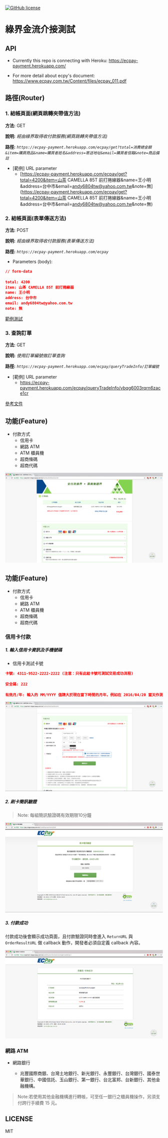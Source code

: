 [![GitHub license][license-image]][license-url]

# 綠界金流介接測試

## API

- Currently this repo is connecting with Heroku: 
https://ecpay-payment.herokuapp.com/

- For more detail about ecpy's document: https://www.ecpay.com.tw/Content/files/ecpay_011.pdf

## 路徑(Router)
### 1. 結帳頁面(網頁跳轉夾帶值方法)
**方法:** GET

**說明:** *經由綠界取得收付款服務(網頁跳轉夾帶值方法)*

**路徑:** *`https://ecpay-payment.herokuapp.com/ecpay/get?total=消費總金額&item=購買商品&name=購買者姓名&address=寄送地址&email=購買者信箱&note=商品備註`*

- [範例] URL parameter 
  - [https://ecpay-payment.herokuapp.com/ecpay/get?total=4200&item=山茶 CAMELLA 85T 前打捲線器&name=王小明&address=台中市&email=andy6804tw@yahoo.com.tw&note=無](https://ecpay-payment.herokuapp.com/ecpay/get?total=4200&item=山茶 CAMELLA 85T 前打捲線器&name=王小明&address=台中市&email=andy6804tw@yahoo.com.tw&note=無)

### 2. 結帳頁面(表單傳送方法)
**方法:** POST

**說明:** *經由綠界取得收付款服務(表單傳送方法)*

**路徑:** *`https://ecpay-payment.herokuapp.com/ecpay`*

- Parameters (body):
```json
// form-data

total: 4200
item: 山茶 CAMELLA 85T 前打捲線器
name: 王小明
address: 台中市
email: andy6804tw@yahoo.com.tw
note: 無
```

[範例測試](https://codepen.io/andy6804tw/full/EEPQqz/)

### 3. 查詢訂單
**方法:** GET

**說明:** *使用訂單編號做訂單查詢*

**路徑:** *`https://ecpay-payment.herokuapp.com/ecpay/queryTradeInfo/訂單編號`*

- [範例] URL parameter 
  - https://ecpay-payment.herokuapp.com/ecpay/queryTradeInfo/vbqg6003rqrn6zace1cr

[參考文件](https://hackmd.io/901APtwTRFCRCx1TL0byOQ)

## 功能(Feature)
- 付款方式
  - 信用卡
  - 網路 ATM
  - ATM 櫃員機
  - 超商條碼
  - 超商代碼

<img src="./Screenshot/img01.png">

## 功能(Feature)
- 付款方式
  - 信用卡
  - 網路 ATM
  - ATM 櫃員機
  - 超商條碼
  - 超商代碼



### 信用卡付款

##### 1. 輸入信用卡資訊及手機號碼

- 信用卡測試卡號
```json
卡號: 4311-9522-2222-2222 (注意：只有此組卡號可測試交易成功流程)

安全碼: 222

有效月/年: 輸入的 MM/YYYY 值請大於現在當下時間的月年，例如在 2016/04/20 當天作測試，請設定 05/2016(含)之後的有效月年，否則回應刷卡失敗。
```

<img src="./Screenshot/img1-1.png">

##### 2. 刷卡簡訊驗證

> Note: 每組簡訊驗證碼有效期限10分鐘

<img src="./Screenshot/img1-2.png">

##### 3. 付款成功

付款成功後會顯示成功頁面，且付款驗證同時會進入 `ReturnURL` 與 `OrderResultURL` 做 callback 動作，開發者必須自定義 callback 內容。

<img src="./Screenshot/img1-3.png">

### 網路 ATM
- 網路銀行

  - 兆豐國際商銀、台灣土地銀行、新光銀行、永豐銀行、台灣銀行、國泰世華銀行、中國信託、玉山銀行、第一銀行、台北富邦、台新銀行、其他金融機構。

> Note:若使用其他金融機構進行轉帳，可至任一銀行之櫃員機操作，另須支付跨行手續費 15 元。

## LICENSE 
MIT


[license-image]: https://img.shields.io/npm/l/express.svg?registry_uri=https%3A%2F%2Fregistry.npmjs.com
[license-url]: https://github.com/andy6804tw/ecpay-payment-demo/blob/master/LICENSE
